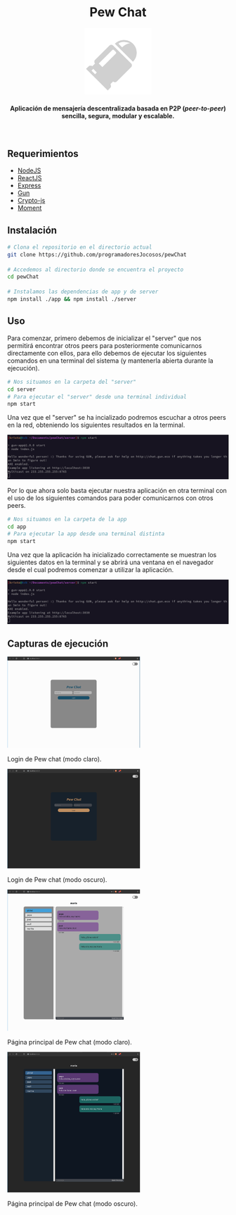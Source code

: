 <div align="center">
  <h1>Pew Chat</h1>
  <img width=30% height=25% src="./app/public/pew.png" alter=""></img>
  <h4>Aplicación de mensajería descentralizada basada en P2P (<i>peer-to-peer</i>) sencilla, segura, modular y escalable.</h4>
  <br>
</div>

<div>
  <h2>Requerimientos</h2>
  <ul>
    <li><a href="https://nodejs.org/es/" rel="external">NodeJS</a></li>
    <li><a href="https://es.reactjs.org/" rel="external">ReactJS</a></li>
    <li><a href="https://expressjs.com/" rel="external">Express</a></li>
    <li><a href="https://gun.eco/" rel="external">Gun</a></li>
    <li><a href="https://github.com/brix/crypto-js" rel="external">Crypto-js</a></li>
    <li><a href="https://momentjs.com/" rel="external">Moment</a></li>
  </ul>
  
  <h2>Instalación</h2>
  
  ```bash
  # Clona el repositorio en el directorio actual
  git clone https://github.com/programadoresJocosos/pewChat
  
  # Accedemos al directorio donde se encuentra el proyecto
  cd pewChat
  
  # Instalamos las dependencias de app y de server
  npm install ./app && npm install ./server
  ```
  
  <h2>Uso</h2>
  <p>Para comenzar, primero debemos de inicializar el "server" que nos permitirá encontrar otros peers para posteriormente comunicarnos directamente con ellos, para ello debemos  de ejecutar los siguientes comandos en una terminal del sistema (y mantenerla abierta durante la ejecución).</p>
  
  ```bash
  # Nos situamos en la carpeta del "server"
  cd server
  # Para ejecutar el "server" desde una terminal individual
  npm start
  ```
  
  <p>Una vez que el "server" se ha incializado podremos escuchar a otros peers en la red, obteniendo los siguientes resultados en la terminal.</p>
  <img src="imgs/server.png" alter=""></img>
  <p>Por lo que ahora solo basta ejecutar nuestra aplicación en otra terminal con el uso de los siguientes comandos para  poder comunicarnos con otros peers.</p>
  
  ```bash
  # Nos situamos en la carpeta de la app
  cd app
  # Para ejecutar la app desde una terminal distinta
  npm start
  ```
  
  <p>Una vez que la aplicación ha inicializado correctamente se muestran los siguientes datos en la terminal y se abrirá una ventana en el navegador desde el cual podremos comenzar a utilizar la aplicación.</p>
  <img src="imgs/app.png" alter=""></img>
  
  <h2>Capturas de ejecución</h2>
  <img src="imgs/pewchat.png" alter="" width="60%"></img>
  <p>Login de Pew chat (modo claro).</p>
  <img src="imgs/pewchat_dark.png" width="60%" alter=""></img>
  <p>Login de Pew chat (modo oscuro).</p>
  <img src="imgs/pewchat_chat.png" width="60%" alter=""></img>
  <p>Página principal de Pew chat (modo claro).</p>
  <img src="imgs/pewchat_chatdark.png" width="60%" alter=""></img>
  <p>Página principal de Pew chat (modo oscuro).</p>
</div>
